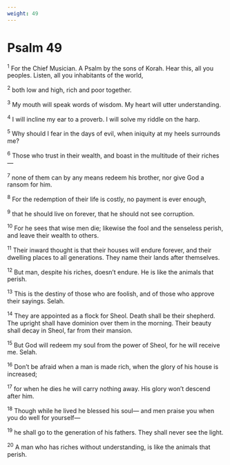 ```yaml
---
weight: 49
---
```


# Psalm 49

<sup>1</sup> For the Chief Musician. A Psalm by the sons of Korah. Hear this, all you peoples. Listen, all you inhabitants of the world, 

<sup>2</sup> both low and high, rich and poor together. 

<sup>3</sup> My mouth will speak words of wisdom. My heart will utter understanding. 

<sup>4</sup> I will incline my ear to a proverb. I will solve my riddle on the harp. 

<sup>5</sup> Why should I fear in the days of evil, when iniquity at my heels surrounds me? 

<sup>6</sup> Those who trust in their wealth, and boast in the multitude of their riches— 

<sup>7</sup> none of them can by any means redeem his brother, nor give God a ransom for him. 

<sup>8</sup> For the redemption of their life is costly, no payment is ever enough, 

<sup>9</sup> that he should live on forever, that he should not see corruption. 

<sup>10</sup> For he sees that wise men die; likewise the fool and the senseless perish, and leave their wealth to others. 

<sup>11</sup> Their inward thought is that their houses will endure forever, and their dwelling places to all generations. They name their lands after themselves. 

<sup>12</sup> But man, despite his riches, doesn’t endure. He is like the animals that perish. 

<sup>13</sup> This is the destiny of those who are foolish, and of those who approve their sayings. Selah. 

<sup>14</sup> They are appointed as a flock for Sheol. Death shall be their shepherd. The upright shall have dominion over them in the morning. Their beauty shall decay in Sheol, far from their mansion. 

<sup>15</sup> But God will redeem my soul from the power of Sheol, for he will receive me. Selah. 

<sup>16</sup> Don’t be afraid when a man is made rich, when the glory of his house is increased; 

<sup>17</sup> for when he dies he will carry nothing away. His glory won’t descend after him. 

<sup>18</sup> Though while he lived he blessed his soul— and men praise you when you do well for yourself— 

<sup>19</sup> he shall go to the generation of his fathers. They shall never see the light. 

<sup>20</sup> A man who has riches without understanding, is like the animals that perish. 


